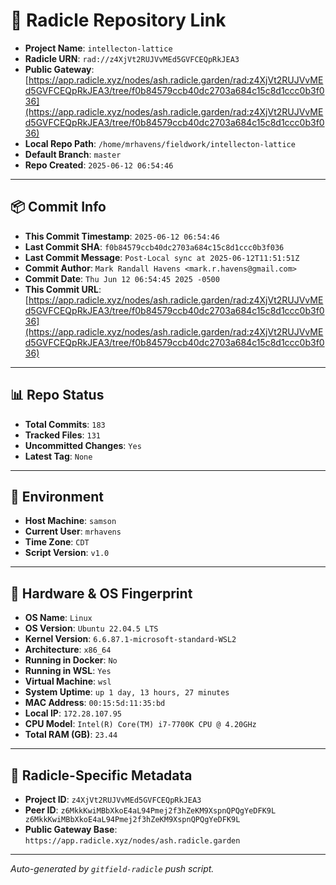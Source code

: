 # 🔗 Radicle Repository Link

- **Project Name**: `intellecton-lattice`
- **Radicle URN**: `rad://z4XjVt2RUJVvMEd5GVFCEQpRkJEA3`
- **Public Gateway**: [https://app.radicle.xyz/nodes/ash.radicle.garden/rad:z4XjVt2RUJVvMEd5GVFCEQpRkJEA3/tree/f0b84579ccb40dc2703a684c15c8d1ccc0b3f036](https://app.radicle.xyz/nodes/ash.radicle.garden/rad:z4XjVt2RUJVvMEd5GVFCEQpRkJEA3/tree/f0b84579ccb40dc2703a684c15c8d1ccc0b3f036)
- **Local Repo Path**: `/home/mrhavens/fieldwork/intellecton-lattice`
- **Default Branch**: `master`
- **Repo Created**: `2025-06-12 06:54:46`

---

## 📦 Commit Info

- **This Commit Timestamp**: `2025-06-12 06:54:46`
- **Last Commit SHA**: `f0b84579ccb40dc2703a684c15c8d1ccc0b3f036`
- **Last Commit Message**: `Post-Local sync at 2025-06-12T11:51:51Z`
- **Commit Author**: `Mark Randall Havens <mark.r.havens@gmail.com>`
- **Commit Date**: `Thu Jun 12 06:54:45 2025 -0500`
- **This Commit URL**: [https://app.radicle.xyz/nodes/ash.radicle.garden/rad:z4XjVt2RUJVvMEd5GVFCEQpRkJEA3/tree/f0b84579ccb40dc2703a684c15c8d1ccc0b3f036](https://app.radicle.xyz/nodes/ash.radicle.garden/rad:z4XjVt2RUJVvMEd5GVFCEQpRkJEA3/tree/f0b84579ccb40dc2703a684c15c8d1ccc0b3f036)

---

## 📊 Repo Status

- **Total Commits**: `183`
- **Tracked Files**: `131`
- **Uncommitted Changes**: `Yes`
- **Latest Tag**: `None`

---

## 🧭 Environment

- **Host Machine**: `samson`
- **Current User**: `mrhavens`
- **Time Zone**: `CDT`
- **Script Version**: `v1.0`

---

## 🧬 Hardware & OS Fingerprint

- **OS Name**: `Linux`
- **OS Version**: `Ubuntu 22.04.5 LTS`
- **Kernel Version**: `6.6.87.1-microsoft-standard-WSL2`
- **Architecture**: `x86_64`
- **Running in Docker**: `No`
- **Running in WSL**: `Yes`
- **Virtual Machine**: `wsl`
- **System Uptime**: `up 1 day, 13 hours, 27 minutes`
- **MAC Address**: `00:15:5d:11:35:bd`
- **Local IP**: `172.28.107.95`
- **CPU Model**: `Intel(R) Core(TM) i7-7700K CPU @ 4.20GHz`
- **Total RAM (GB)**: `23.44`

---

## 🌱 Radicle-Specific Metadata

- **Project ID**: `z4XjVt2RUJVvMEd5GVFCEQpRkJEA3`
- **Peer ID**: `z6MkkKwiMBbXkoE4aL94Pmej2f3hZeKM9XspnQPQgYeDFK9L
z6MkkKwiMBbXkoE4aL94Pmej2f3hZeKM9XspnQPQgYeDFK9L`
- **Public Gateway Base**: `https://app.radicle.xyz/nodes/ash.radicle.garden`

---

_Auto-generated by `gitfield-radicle` push script._
